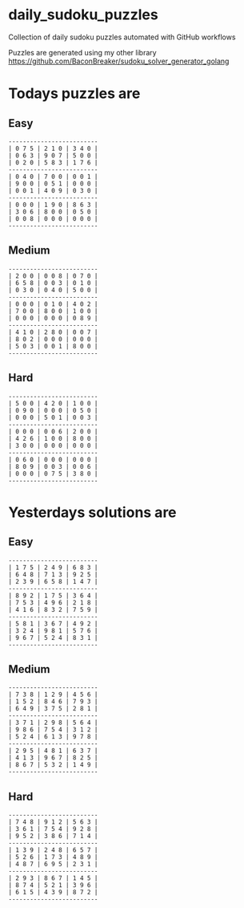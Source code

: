 
# daily_sudoku_puzzles 

Collection of daily sudoku puzzles automated with GitHub workflows 

Puzzles are generated using my other library https://github.com/BaconBreaker/sudoku_solver_generator_golang 
 

# Todays puzzles are 

## Easy 

```
-------------------------
| 0 7 5 | 2 1 0 | 3 4 0 | 
| 0 6 3 | 9 0 7 | 5 0 0 | 
| 0 2 0 | 5 8 3 | 1 7 6 | 
-------------------------
| 0 4 0 | 7 0 0 | 0 0 1 | 
| 9 0 0 | 0 5 1 | 0 0 0 | 
| 0 0 1 | 4 0 9 | 0 3 0 | 
-------------------------
| 0 0 0 | 1 9 0 | 8 6 3 | 
| 3 0 6 | 8 0 0 | 0 5 0 | 
| 0 0 8 | 0 0 0 | 0 0 0 | 
-------------------------
```
## Medium 

```
-------------------------
| 2 0 0 | 0 0 8 | 0 7 0 | 
| 6 5 8 | 0 0 3 | 0 1 0 | 
| 0 3 0 | 0 4 0 | 5 0 0 | 
-------------------------
| 0 0 0 | 0 1 0 | 4 0 2 | 
| 7 0 0 | 8 0 0 | 1 0 0 | 
| 0 0 0 | 0 0 0 | 0 8 9 | 
-------------------------
| 4 1 0 | 2 8 0 | 0 0 7 | 
| 8 0 2 | 0 0 0 | 0 0 0 | 
| 5 0 3 | 0 0 1 | 8 0 0 | 
-------------------------
```
## Hard 

```
-------------------------
| 5 0 0 | 4 2 0 | 1 0 0 | 
| 0 9 0 | 0 0 0 | 0 5 0 | 
| 0 0 0 | 5 0 1 | 0 0 3 | 
-------------------------
| 0 0 0 | 0 0 6 | 2 0 0 | 
| 4 2 6 | 1 0 0 | 8 0 0 | 
| 3 0 0 | 0 0 0 | 0 0 0 | 
-------------------------
| 0 6 0 | 0 0 0 | 0 0 0 | 
| 8 0 9 | 0 0 3 | 0 0 6 | 
| 0 0 0 | 0 7 5 | 3 8 0 | 
-------------------------
```
# Yesterdays solutions are 

## Easy 

```
-------------------------
| 1 7 5 | 2 4 9 | 6 8 3 | 
| 6 4 8 | 7 1 3 | 9 2 5 | 
| 2 3 9 | 6 5 8 | 1 4 7 | 
-------------------------
| 8 9 2 | 1 7 5 | 3 6 4 | 
| 7 5 3 | 4 9 6 | 2 1 8 | 
| 4 1 6 | 8 3 2 | 7 5 9 | 
-------------------------
| 5 8 1 | 3 6 7 | 4 9 2 | 
| 3 2 4 | 9 8 1 | 5 7 6 | 
| 9 6 7 | 5 2 4 | 8 3 1 | 
-------------------------
```
## Medium 

```
-------------------------
| 7 3 8 | 1 2 9 | 4 5 6 | 
| 1 5 2 | 8 4 6 | 7 9 3 | 
| 6 4 9 | 3 7 5 | 2 8 1 | 
-------------------------
| 3 7 1 | 2 9 8 | 5 6 4 | 
| 9 8 6 | 7 5 4 | 3 1 2 | 
| 5 2 4 | 6 1 3 | 9 7 8 | 
-------------------------
| 2 9 5 | 4 8 1 | 6 3 7 | 
| 4 1 3 | 9 6 7 | 8 2 5 | 
| 8 6 7 | 5 3 2 | 1 4 9 | 
-------------------------
```
## Hard 

```
-------------------------
| 7 4 8 | 9 1 2 | 5 6 3 | 
| 3 6 1 | 7 5 4 | 9 2 8 | 
| 9 5 2 | 3 8 6 | 7 1 4 | 
-------------------------
| 1 3 9 | 2 4 8 | 6 5 7 | 
| 5 2 6 | 1 7 3 | 4 8 9 | 
| 4 8 7 | 6 9 5 | 2 3 1 | 
-------------------------
| 2 9 3 | 8 6 7 | 1 4 5 | 
| 8 7 4 | 5 2 1 | 3 9 6 | 
| 6 1 5 | 4 3 9 | 8 7 2 | 
-------------------------
```
